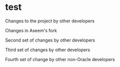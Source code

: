 # test

Changes to the project by other developers

Changes in Aseem's fork

Second set of changes by other developers

Third set of changes by other developers

Fourth set of change by other non-Oracle developers

